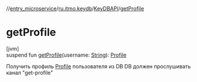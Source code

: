 //[entry_microservice](../../../index.md)/[ru.itmo.keydb](../index.md)/[KeyDBAPI](index.md)/[getProfile](get-profile.md)

# getProfile

[jvm]\
suspend fun [getProfile](get-profile.md)(username: [String](https://kotlinlang.org/api/core/kotlin-stdlib/kotlin/-string/index.html)): [Profile](../../ru.itmo.model/-profile/index.md)

Получить профиль [Profile](../../ru.itmo.model/-profile/index.md) пользователя из DB DB должен прослушивать канал &quot;get-profile&quot;